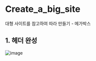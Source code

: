 # Create_a_big_site
대형 사이트를 참고하여 따라 만들기 - 메가박스</br>

## 1. 헤더 완성
![image](https://user-images.githubusercontent.com/62534722/149069036-dc99759b-e470-47ab-8f65-fde818a2d376.png)

